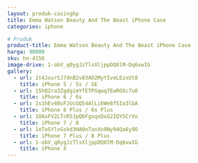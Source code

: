 ```yaml
---
layout: produk-casinghp
title: Emma Watson Beauty And The Beast iPhone Case
categories: iphone

# Produk
product-title: Emma Watson Beauty And The Beast iPhone Case
harga: 90000
sku: hn-4156
image-drive: 1-obV_q0ygJzTlsXljppDQ0lM-Dq6xwIG
gallery:
  - url: 1t4JxurSJ7dnB2v83AO2MyYIveLEzxUt8
    title: iPhone 5 / 5s / SE
  - url: 15hQ2ra3ZgdgimYfETPGqwq7EwROXc7u0
    title: iPhone 6 / 6s
  - url: 1s1hEv40uFJUcGQ54AlLi6We8fSIo3lbA
    title: iPhone 6 Plus / 6s Plus
  - url: 1OAxFV2LTcR5JpQ6FgxqxDxG2IQYSCrVo
    title: iPhone 7 / 8
  - url: 1oToSYlvGskd3HA0nTanXo9Ny94Qa6y9O
    title: iPhone 7 Plus / 8 Plus
  - url: 1-obV_q0ygJzTlsXljppDQ0lM-Dq6xwIG
    title: iPhone X
---
```

